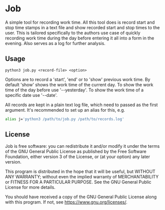 # Job
A simple tool for recording work time.
All this tool does is record start and stop time stamps in a text file and show
recorded start and stop times to the user.
This is tailored specifically to the authors use case of quickly recording
work time during the day before entering it all into a form in the evening.
Also serves as a log for further analysis.

## Usage
```
python3 job.py <record-file> <option>
```
Options are to record a 'start', 'end' or to 'show' previous work time.
By default 'show' shows the work time of the current day.
To show the work time of the day before use '--yesterday'.
To show the work time of a specific date use '--date'.

All records are kept in a plain text log file, which need to passed as the
first argument.
It's recommended to set up an alias for this, e.g.
```bash
alias j='python3 /path/to/job.py /path/to/records.log'
```
## License
Job is free software: you can redistribute it and/or modify
it under the terms of the GNU General Public License as published by
the Free Software Foundation, either version 3 of the License, or
(at your option) any later version.

This program is distributed in the hope that it will be useful,
but WITHOUT ANY WARRANTY; without even the implied warranty
of MERCHANTABILITY or FITNESS FOR A PARTICULAR PURPOSE.  See the
GNU General Public License for more details.

You should have received a copy of the GNU General Public License
along with this program.  If not, see <https://www.gnu.org/licenses/>.
